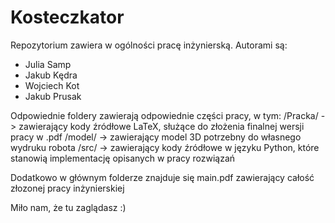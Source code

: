 # Kosteczkator
Repozytorium zawiera w ogólności pracę inżynierską.
Autorami są:
- Julia Samp
- Jakub Kędra
- Wojciech Kot
- Jakub Prusak

Odpowiednie foldery zawierają odpowiednie części pracy, w tym:
/Pracka/ -> zawierający kody źródłowe LaTeX, służące do złożenia finalnej wersji pracy w .pdf
/model/ -> zawierający model 3D potrzebny do własnego wydruku robota
/src/ -> zawierający kody źródłowe w języku Python, które stanowią implementację opisanych w pracy rozwiązań

Dodatkowo w głównym folderze znajduje się main.pdf zawierający całość złozonej pracy inżynierskiej

Miło nam, że tu zaglądasz :) 
